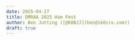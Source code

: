 ```yaml
---
date: 2025-04-27
title: DMRAA 2025 Ham Fest
author: Ben Jutting ([@K0BJJ](ben@ik0iro.com))
draft: true
---
```


